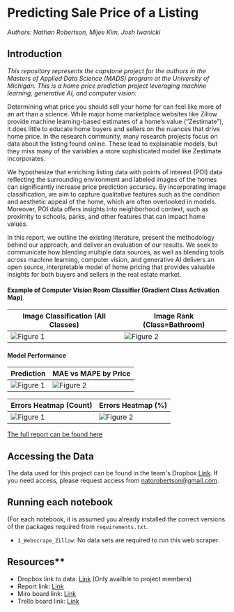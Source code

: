 #  Predicting Sale Price of a Listing

_Authors: Nathan Robertson, Mijee Kim, Josh Iwanicki_

## Introduction

_This repository represents the capstone project for the authors in the Masters of Applied Data Science (MADS) program at the University of Michigan. This is a home price prediction project leveraging machine learning, generative AI, and computer vision._

Determining what price you should sell your home for can feel like more of an art than a science. While major home marketplace websites like Zillow provide machine learning-based estimates of a home’s value (“Zestimate”), it does little to educate home buyers and sellers on the nuances that drive home price. In the research community, many research projects focus on data about the listing found online. These lead to explainable models, but they miss many of the variables a more sophisticated model like Zestimate incorporates.

We hypothesize that enriching listing data with points of interest (POI) data reflecting the surrounding environment and labeled images of the homes can significantly increase price prediction accuracy. By incorporating image classification, we aim to capture qualitative features such as the condition and aesthetic appeal of the home, which are often overlooked in models. Moreover, POI data offers insights into neighborhood context, such as proximity to schools, parks, and other features that can impact home values.

In this report, we outline the existing literature, present the methodology behind our approach, and deliver an evaluation of our results. We seek to communicate how blending multiple data sources, as well as blending tools across machine learning, computer vision, and generative AI delivers an open source, interpretable model of home pricing that provides valuable insights for both buyers and sellers in the real estate market.

#### Example of Computer Vision Room Classifier (Gradient Class Activation Map)

| Image Classification (All Classes)  | Image Rank (Class=Bathroom) |
| ------------- | ------------- |
| ![Figure 1](https://drive.usercontent.google.com/download?id=1pp3Olo2gGwF1DVFQDUIuK6dXcGug7MA1)  | ![Figure 2](https://drive.usercontent.google.com/download?id=1PATYQzxk-h-PhI7pCc9deF4VVc9B3Tf2)  |

#### Model Performance

| Prediction  | MAE vs MAPE by Price |
| ------------- | ------------- |
| ![Figure 1](https://drive.usercontent.google.com/download?id=1Hlpk2bEV_xh0M-WxtxF9X1PmITMKttih)  | ![Figure 2](https://drive.usercontent.google.com/download?id=1Hlpk2bEV_xh0M-WxtxF9X1PmITMKttih)  |

| Errors Heatmap (Count)  | Errors Heatmap (%) |
| ------------- | ------------- |
| ![Figure 1](https://drive.usercontent.google.com/download?id=1If4gWJpHYOTb1sJbyZrMgK85NV-R3xuX)  | ![Figure 2](https://drive.usercontent.google.com/download?id=1ytpbzP-dvaskXw5Z-q06Ry4QjLDcpAem)  |

[The full report can be found here](https://docs.google.com/document/d/1bIc3J4sXRWWcBvTOaUCBsZWUrenWeIn1PhI0KEX_0r4/edit)

## Accessing the Data

The data used for this project can be found in the team's Dropbox [Link](https://www.dropbox.com/home/Nathan%20Robertson/MADS-Fall-2024-Zillow-Predictive-Pricing). If you need access, please request access from natorobertson@gmail.com.

## Running each notebook

(For each notebook, it is assumed you already installed the correct versions of the packages required from `requirements.txt`.

* `1_Webscrape_Zillow`: No data sets are required to run this web scraper.

## Resources**

* Dropbox link to data: [Link](https://www.dropbox.com/home/Nathan%20Robertson/MADS-Fall-2024-Zillow-Predictive-Pricing) (Only availble to project members)
* Report link: [Link](https://docs.google.com/document/d/1bIc3J4sXRWWcBvTOaUCBsZWUrenWeIn1PhI0KEX_0r4/edit)
* Miro board link: [Link](https://miro.com/app/board/uXjVLWxCxnA=/)
* Trello board link: [Link](https://trello.com/b/e0sR9M4E/project-zillow-mads-capstone)
